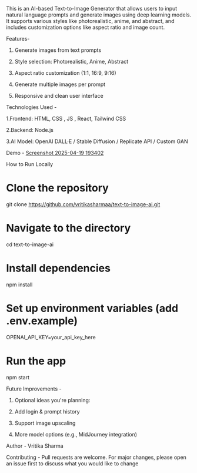 This is an AI-based Text-to-Image Generator that allows users to input natural language prompts and generate images using deep learning models. It supports various styles like photorealistic, anime, and abstract, and includes customization options like aspect ratio and image count.

 Features-

1. Generate images from text prompts

2. Style selection: Photorealistic, Anime, Abstract

3. Aspect ratio customization (1:1, 16:9, 9:16)

4. Generate multiple images per prompt

5. Responsive and clean user interface

 Technologies Used -

1.Frontend: HTML, CSS , JS , React, Tailwind CSS

2.Backend: Node.js 

3.AI Model: OpenAI DALL·E / Stable Diffusion / Replicate API / Custom GAN

 Demo -
[Screenshot 2025-04-19 193402](https://github.com/user-attachments/assets/4d5d8f4a-2400-4595-b522-f1567ebab741)


 How to Run Locally

# Clone the repository
git clone https://github.com/vritikasharmaa/text-to-image-ai.git

# Navigate to the directory
cd text-to-image-ai

# Install dependencies
npm install

# Set up environment variables (add .env.example)
OPENAI_API_KEY=your_api_key_here

# Run the app
npm start

Future Improvements -
1. Optional ideas you're planning:

2. Add login & prompt history

3. Support image upscaling

4. More model options (e.g., MidJourney integration)

 Author -
 Vritika Sharma

 Contributing -
Pull requests are welcome. For major changes, please open an issue first to discuss what you would like to change
